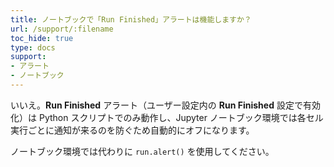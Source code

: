 ```yaml
---
title: ノートブックで「Run Finished」アラートは機能しますか？
url: /support/:filename
toc_hide: true
type: docs
support:
- アラート
- ノートブック
---
```


いいえ。**Run Finished** アラート（ユーザー設定内の **Run Finished** 設定で有効化）は Python スクリプトでのみ動作し、Jupyter ノートブック環境では各セル実行ごとに通知が来るのを防ぐため自動的にオフになります。

ノートブック環境では代わりに `run.alert()` を使用してください。